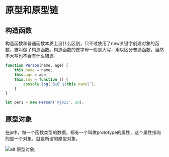 # 原型和原型链

## 构造函数

构造函数和普通函数本质上没什么区别，只不过使用了new关键字创建对象的函数，被叫做了构造函数。构造函数的首字母一般是大写，用以区分普通函数，当然不大写也不会有什么错误。
```javascript
function Person(name, age) {
   	this.name = name;
   	this.age = age;
    this.say = function () {
        console.log(`你好 ${this.name}`);
    }
}

let per1 = new Person('mj921', 20);
```

## 原型对象

在js中，每一个函数类型的数据，都有一个叫做prototype的属性，这个属性指向的是一个对象，就是所谓的原型对象。

![alt 原型对象](/img/原型和原型链-1.png);